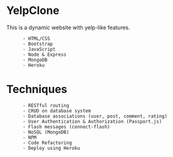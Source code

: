 # YelpClone          

This is a dynamic website with yelp-like features.

          - HTML/CSS
          - Bootstrap
          - JavaScript
          - Node & Express
          - MongoDB
          - Heroku

# Techniques
              
          - RESTful routing 
          - CRUD on database system
          - Database associations (user, post, comment, rating)       
          - User Authentication & Authorization (Passport.js) 
          - Flash messages (connect-flash)
          - NoSQL (MongoDB)
          - NPM 
          - Code Refactoring 
          - Deploy using Heroku          


